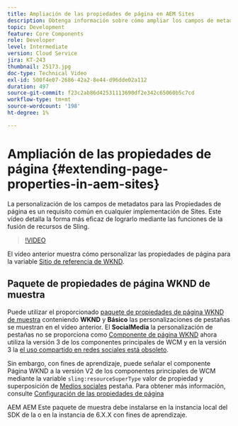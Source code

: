 ```yaml
---
title: Ampliación de las propiedades de página en AEM Sites
description: Obtenga información sobre cómo ampliar los campos de metadatos de las propiedades de página en Adobe Experience Manager Sites. Este vídeo detalla la forma más eficaz de lograrlo mediante las funciones de la fusión de recursos de Sling.
topic: Development
feature: Core Components
role: Developer
level: Intermediate
version: Cloud Service
jira: KT-243
thumbnail: 25173.jpg
doc-type: Technical Video
exl-id: 500f4e07-2686-42a2-8e44-d96dde02a112
duration: 497
source-git-commit: f23c2ab86d42531113690df2e342c65060b5c7cd
workflow-type: tm+mt
source-wordcount: '198'
ht-degree: 1%

---
```


# Ampliación de las propiedades de página {#extending-page-properties-in-aem-sites}

La personalización de los campos de metadatos para las Propiedades de página es un requisito común en cualquier implementación de Sites. Este vídeo detalla la forma más eficaz de lograrlo mediante las funciones de la fusión de recursos de Sling.

>[!VIDEO](https://video.tv.adobe.com/v/25173?quality=12&learn=on)

El vídeo anterior muestra cómo personalizar las propiedades de página para la variable [Sitio de referencia de WKND](https://github.com/adobe/aem-guides-wknd).

## Paquete de propiedades de página WKND de muestra

Puede utilizar el proporcionado [paquete de propiedades de página WKND de muestra](./assets/WKND-PageProperties-Example-Dialog-1.0.zip) conteniendo **WKND** y **Básico** las personalizaciones de pestañas se muestran en el vídeo anterior. El **SocialMedia** la personalización de pestañas no se proporciona como [Componente de página WKND](https://github.com/adobe/aem-guides-wknd/blob/main/ui.apps/src/main/content/jcr_root/apps/wknd/components/page/.content.xml#L5) ahora utiliza la versión 3 de los componentes principales de WCM y en la versión 3 la [el uso compartido en redes sociales está obsoleto](https://github.com/adobe/aem-core-wcm-components/pull/1930).

Sin embargo, con fines de aprendizaje, puede señalar el componente Página WKND a la versión V2 de los componentes principales de WCM mediante la variable `sling:resourceSuperType` valor de propiedad y superposición de [Medios sociales](https://github.com/adobe/aem-core-wcm-components/blob/main/content/src/content/jcr_root/apps/core/wcm/components/page/v2/page/_cq_dialog/.content.xml#L95) pestaña. Para obtener más información, consulte [Configuración de las propiedades de página](https://experienceleague.adobe.com/docs/experience-manager-65/developing/extending-aem/page-properties-views.html#configuring-your-page-properties)

AEM AEM Este paquete de muestra debe instalarse en la instancia local del SDK de la o en la instancia de 6.X.X con fines de aprendizaje.
